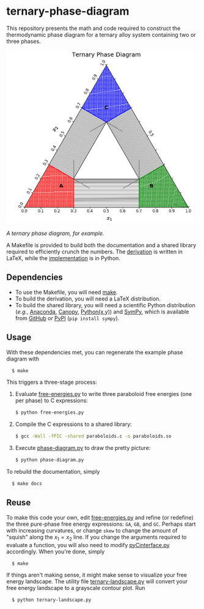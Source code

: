 # ternary-phase-diagram

This repository presents the math and code required to construct the
thermodynamic phase diagram for a ternary alloy system containing two or three
phases.

![example-diagram](example-diagram.png)

*A ternary phase diagram, for example.*

A Makefile is provided to build both the documentation and a shared library
required to efficiently crunch the numbers. The
[derivation](ternary-diagram.tex) is written in LaTeX, while the
[implementation](phase-diagram.py) is in Python.

## Dependencies

- To use the Makefile, you will need [make](https://www.gnu.org/software/make/).
- To build the derivation, you will need a LaTeX distribution.
- To build the shared library, you will need a scientific Python distribution
  (*e.g.*, [Anaconda](https://store.continuum.io/cshop/anaconda/),
  [Canopy](https://enthought.com/products/canopy/),
  [Python(x,y)](https://python-xy.github.io/)) and
  [SymPy](https://www.sympy.org), which is available from
  [GitHub](https://github.com/sympy/sympy) or
  [PyPI](https://pypi.org/project/sympy/) (`pip install sympy`).

## Usage

With these dependencies met, you can regenerate the example phase diagram with

```bash
  $ make
```

This triggers a three-stage process:

1. Evaluate [free-energies.py](free-energies.py) to write three paraboloid
   free energies (one per phase) to C expressions:
    ```bash
    $ python free-energies.py
    ```
2. Compile the C expressions to a shared library:
    ```bash
    $ gcc -Wall -fPIC -shared paraboloids.c -o paraboloids.so
    ```
3. Execute [phase-diagram.py](phase-diagram.py) to draw the pretty picture:
    ```bash
    $ python phase-diagram.py
    ```

To rebuild the documentation, simply

```bash
  $ make docs
```

## Reuse

To make this code your own, edit [free-energies.py](free-energies.py) and refine
(or redefine) the three pure-phase free energy expressions: `GA`, `GB`, and
`GC`. Perhaps start with increasing curvatures, or change `skew` to change the
amount of "squish" along the $x_1 = x_2$ line. If you change the arguments
required to evaluate a function, you will also need to modify
[pyCinterface.py](pyCinterface.py) accordingly. When you're done, simply

```bash
  $ make
```

If things aren't making sense, it might make sense to visualize your free
energy landscape. The utility file [ternary-landscape.py](ternary-landscape.py)
will convert your free energy landscape to a grayscale contour plot. Run

```bash
  $ python ternary-landscape.py
```
